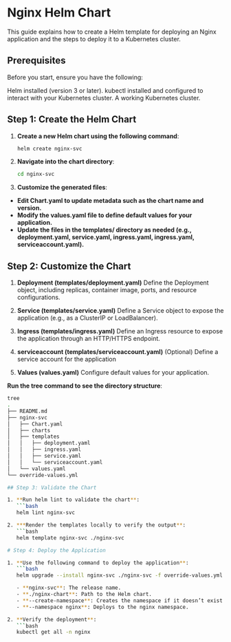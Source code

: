 # Nginx Helm Chart

This guide explains how to create a Helm template for deploying an Nginx application and the steps to deploy it to a Kubernetes cluster.

## Prerequisites

Before you start, ensure you have the following:

Helm installed (version 3 or later).
kubectl installed and configured to interact with your Kubernetes cluster.
A working Kubernetes cluster.

## Step 1: Create the Helm Chart

1. **Create a new Helm chart using the following command**:
   ```bash
   helm create nginx-svc

2. **Navigate into the chart directory**:
   ```bash
   cd nginx-svc

3. **Customize the generated files**:
-  **Edit Chart.yaml to update metadata such as the chart name and version.**
-  **Modify the values.yaml file to define default values for your application.**
-  **Update the files in the templates/ directory as needed (e.g., deployment.yaml, service.yaml, ingress.yaml, ingress.yaml, serviceaccount.yaml).**

## Step 2: Customize the Chart

1. **Deployment (templates/deployment.yaml)**
   Define the Deployment object, including replicas, container image, ports, and resource configurations.

2. **Service (templates/service.yaml)**
   Define a Service object to expose the application (e.g., as a ClusterIP or LoadBalancer).

3. **Ingress (templates/ingress.yaml)**
   Define an Ingress resource to expose the application through an HTTP/HTTPS endpoint.

4. **serviceaccount (templates/serviceaccount.yaml)**
   (Optional) Define a service account for the application

5. **Values (values.yaml)**
Configure default values for your application.

**Run the tree command to see the directory structure**:
```bash
tree
.
├── README.md
├── nginx-svc
│   ├── Chart.yaml
│   ├── charts
│   ├── templates
│   │   ├── deployment.yaml
│   │   ├── ingress.yaml
│   │   ├── service.yaml
│   │   └── serviceaccount.yaml
│   └── values.yaml
└── override-values.yml

## Step 3: Validate the Chart

1. **Run helm lint to validate the chart**:
   ```bash
   helm lint nginx-svc

2. ***Render the templates locally to verify the output**:
   ```bash
   helm template nginx-svc ./nginx-svc

# Step 4: Deploy the Application

1. **Use the following command to deploy the application**:
   ```bash
   helm upgrade --install nginx-svc ./nginx-svc -f override-values.yml --create-namespace --namespace nginx

   - **nginx-svc**: The release name.
   - **./nginx-chart**: Path to the Helm chart.
   - **--create-namespace**: Creates the namespace if it doesn’t exist.
   - **--namespace nginx**: Deploys to the nginx namespace.

2. **Verify the deployment**:
   ```bash
   kubectl get all -n nginx
